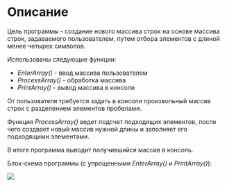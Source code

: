 # Описание 

Цель программы - создание нового массива строк на основе массива строк, задаваемого пользователем, путем отбора элементов с длиной менее четырех символов.

Использованы следующие функции:
* *EnterArray()* - ввод массива пользователем
* *ProcessArray()* - обработка массива
* *PrintArray()* - вывод массива в консоли

От пользователя требуется задать в консоли произвольный массив строк с разделением элементов пробелами.

Функция *ProcessArray()* ведет подсчет подходящих элементов, после чего создвает новый массив нужной длины и заполняет его подходящими элементами.

В итоге программа выводит получившийся массив в консоль.

Блок-схема программы (с упрощенными *EnterArray()* и *PrintArray()*):

![][chart]

[chart]: block_diagram.png